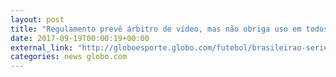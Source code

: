 ```yaml
---
layout: post
title: "Regulamento prevê árbitro de vídeo, mas não obriga uso em todos os jogos "
date: 2017-09-19T00:00:19+00:00
external_link: "http://globoesporte.globo.com/futebol/brasileirao-serie-a/noticia/regulamento-preve-arbitro-de-video-mas-nao-obriga-uso-em-todos-os-jogos.ghtml"
categories: news globo.com
---
```

